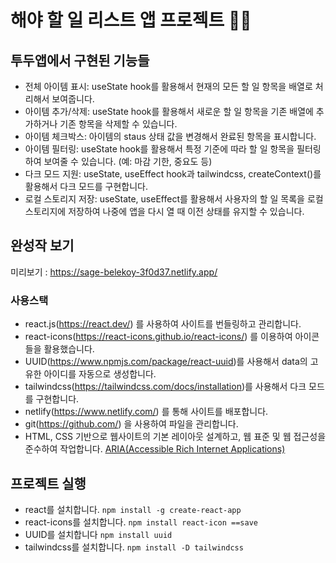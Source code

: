 # 해야 할 일 리스트 앱 프로젝트 👩‍💻

## 투두앱에서 구현된 기능들 

- 전체 아이템 표시: useState hook를 활용해서 현재의 모든 할 일 항목을 배열로 처리해서 보여줍니다.
- 아이템 추가/삭제: useState hook를 활용해서 새로운 할 일 항목을 기존 배열에 추가하거나 기존 항목을 삭제할 수 있습니다.
- 아이템 체크박스: 아이템의 staus 상태 값을 변경해서 완료된 항목을 표시합니다.
- 아이템 필터링: useState hook를 활용해서 특정 기준에 따라 할 일 항목을 필터링하여 보여줄 수 있습니다. (예: 마감 기한, 중요도 등)
- 다크 모드 지원: useState, useEffect hook과 tailwindcss, createContext()를 활용해서 다크 모드를 구현합니다.
- 로컬 스토리지 저장: useState, useEffect를 활용해서 사용자의 할 일 목록을 로컬 스토리지에 저장하여 나중에 앱을 다시 열 때 이전 상태를 유지할 수 있습니다.

## 완성작 보기 

미리보기 : https://sage-belekoy-3f0d37.netlify.app/

### 사용스택

- react.js(https://react.dev/) 를 사용하여 사이트를 번들링하고 관리합니다.
- react-icons(https://react-icons.github.io/react-icons/) 를 이용하여 아이콘들을 활용했습니다.
- UUID(https://www.npmjs.com/package/react-uuid)를 사용해서 data의 고유한 아이디를 자동으로 생성합니다.
- tailwindcss(https://tailwindcss.com/docs/installation)를 사용해서 다크 모드를 구현합니다.
- netlify(https://www.netlify.com/) 를 통해 사이트를 배포합니다.
- git(https://github.com/) 을 사용하여 파일을 관리합니다.
- HTML, CSS 기반으로 웹사이트의 기본 레이아웃 설계하고, 웹 표준 및 웹 접근성을 준수하여 작업합니다. [ARIA(Accessible Rich Internet Applications)](https://developer.mozilla.org/en-US/docs/Web/Accessibility/ARIA/Roles)

## 프로젝트 실행
- react를 설치합니다. `npm install -g create-react-app`
- react-icons를 설치합니다. `npm install react-icon ==save`
- UUID를 설치합니다 `npm install uuid`
- tailwindcss를 설치합니다. `npm install -D tailwindcss`

